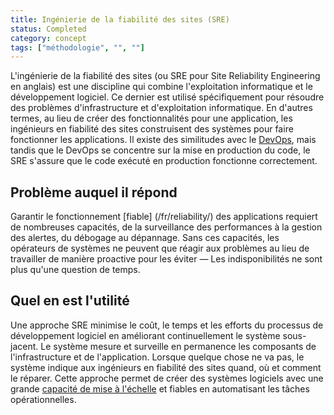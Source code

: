 ```yaml
---
title: Ingénierie de la fiabilité des sites (SRE)
status: Completed
category: concept
tags: ["méthodologie", "", ""]
---
```


L'ingénierie de la fiabilité des sites (ou SRE pour Site Reliability Engineering en anglais) est une discipline qui combine l'exploitation informatique et le développement logiciel.
Ce dernier est utilisé spécifiquement pour résoudre des problèmes d'infrastructure et d'exploitation informatique.
En d'autres termes, au lieu de créer des fonctionnalités pour une application, les ingénieurs en fiabilité des sites construisent des systèmes pour faire fonctionner les applications.
Il existe des similitudes avec le [DevOps](/fr/devops/), mais tandis que le DevOps se concentre sur la mise en production du code, le SRE s'assure que le code exécuté en production fonctionne correctement.

## Problème auquel il répond

Garantir le fonctionnement [fiable] (/fr/reliability/) des applications requiert de nombreuses capacités,
de la surveillance des performances à la gestion des alertes, du débogage au dépannage.
Sans ces capacités, les opérateurs de systèmes ne peuvent que réagir aux problèmes au lieu de travailler de manière proactive pour les éviter
— Les indisponibilités ne sont plus qu'une question de temps.

## Quel en est l'utilité

Une approche SRE minimise le coût, le temps et les efforts du processus de développement logiciel
en améliorant continuellement le système sous-jacent.
Le système mesure et surveille en permanence les composants de l'infrastructure et de l'application.
Lorsque quelque chose ne va pas, le système indique aux ingénieurs en fiabilité des sites quand, où et comment le réparer.
Cette approche permet de créer des systèmes logiciels avec une grande [capacité de mise à l'échelle](/fr/scalability/) et fiables en automatisant les tâches opérationnelles.
